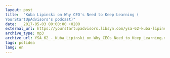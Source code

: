 ```yaml
---
layout: post
title:  "Kuba Lipinski on Why CEO's Need to Keep Learning (
YourStartUpAdvisors's podcast)"
date:   2017-05-03 00:00:00 +0200
external_url: https://yourstartupadvisors.libsyn.com/ysa-62-kuba-lipinski-on-why-ceos-need-to-keep-learning
archive_type: mp3
archive_url: YSA_62_-_Kuba_Lipinski_on_Why_CEOs_Need_to_Keep_Learning.mp3
tags: polidea
lang: en
---
```

